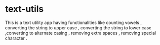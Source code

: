 # text-utils

This is a text utility app having functionalities like counting vowels , converting the string to upper case , converting the string to lower case ,converting to alternate casing , removing extra spaces , removing special character .
